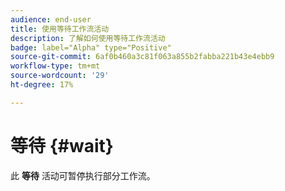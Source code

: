 ```yaml
---
audience: end-user
title: 使用等待工作流活动
description: 了解如何使用等待工作流活动
badge: label="Alpha" type="Positive"
source-git-commit: 6af0b460a3c81f063a855b2fabba221b43e4ebb9
workflow-type: tm+mt
source-wordcount: '29'
ht-degree: 17%

---
```



# 等待 {#wait}

此 **等待** 活动可暂停执行部分工作流。
